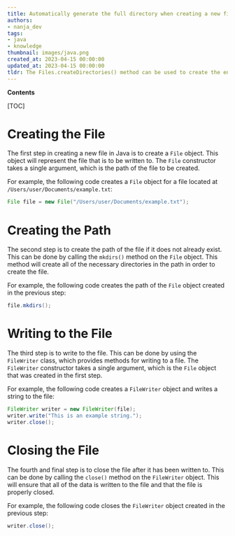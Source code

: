 ```yaml
---
title: Automatically generate the full directory when creating a new file
authors:
- nanja_dev
tags:
- java
- knowledge
thumbnail: images/java.png
created_at: 2023-04-15 00:00:00
updated_at: 2023-04-15 00:00:00
tldr: The Files.createDirectories() method can be used to create the entire path to a new file automatically in Java.
---
```


**Contents**

[TOC]

# Creating the File

The first step in creating a new file in Java is to create a `File` object. This object will represent the file that is to be written to. The `File` constructor takes a single argument, which is the path of the file to be created. 

For example, the following code creates a `File` object for a file located at `/Users/user/Documents/example.txt`:

```java
File file = new File("/Users/user/Documents/example.txt");
```

# Creating the Path

The second step is to create the path of the file if it does not already exist. This can be done by calling the `mkdirs()` method on the `File` object. This method will create all of the necessary directories in the path in order to create the file.

For example, the following code creates the path of the `File` object created in the previous step:

```java
file.mkdirs();
```

# Writing to the File

The third step is to write to the file. This can be done by using the `FileWriter` class, which provides methods for writing to a file. The `FileWriter` constructor takes a single argument, which is the `File` object that was created in the first step.

For example, the following code creates a `FileWriter` object and writes a string to the file:

```java
FileWriter writer = new FileWriter(file);
writer.write("This is an example string.");
writer.close();
```

# Closing the File

The fourth and final step is to close the file after it has been written to. This can be done by calling the `close()` method on the `FileWriter` object. This will ensure that all of the data is written to the file and that the file is properly closed.

For example, the following code closes the `FileWriter` object created in the previous step:

```java
writer.close();
```
